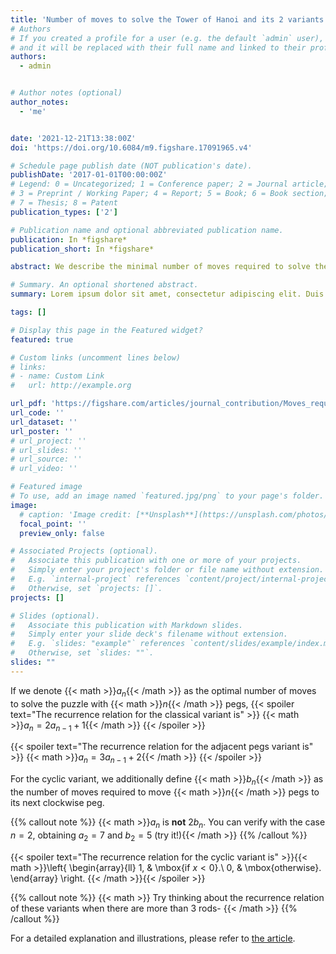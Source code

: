 ```yaml
---
title: 'Number of moves to solve the Tower of Hanoi and its 2 variants'
# Authors
# If you created a profile for a user (e.g. the default `admin` user), write the username (folder name) here
# and it will be replaced with their full name and linked to their profile.
authors:
  - admin


# Author notes (optional)
author_notes:
  - 'me'


date: '2021-12-21T13:38:00Z'
doi: 'https://doi.org/10.6084/m9.figshare.17091965.v4'

# Schedule page publish date (NOT publication's date).
publishDate: '2017-01-01T00:00:00Z'
# Legend: 0 = Uncategorized; 1 = Conference paper; 2 = Journal article;
# 3 = Preprint / Working Paper; 4 = Report; 5 = Book; 6 = Book section;
# 7 = Thesis; 8 = Patent
publication_types: ['2']

# Publication name and optional abbreviated publication name.
publication: In *figshare*
publication_short: In *figshare*

abstract: We describe the minimal number of moves required to solve the traditional Tower of Hanoi game, the adjacent pegs variant, and the Cyclic Hanoi variant, by using recurrent relations and generating functions.

# Summary. An optional shortened abstract.
summary: Lorem ipsum dolor sit amet, consectetur adipiscing elit. Duis posuere tellus ac convallis placerat. Proin tincidunt magna sed ex sollicitudin condimentum.

tags: []

# Display this page in the Featured widget?
featured: true

# Custom links (uncomment lines below)
# links:
# - name: Custom Link
#   url: http://example.org

url_pdf: 'https://figshare.com/articles/journal_contribution/Moves_required_to_solve_Tower_of_Hanoi_and_2_variants_pdf/17091965'
url_code: ''
url_dataset: ''
url_poster: ''
# url_project: ''
# url_slides: ''
# url_source: ''
# url_video: ''

# Featured image
# To use, add an image named `featured.jpg/png` to your page's folder.
image:
  # caption: 'Image credit: [**Unsplash**](https://unsplash.com/photos/pLCdAaMFLTE)'
  focal_point: ''
  preview_only: false

# Associated Projects (optional).
#   Associate this publication with one or more of your projects.
#   Simply enter your project's folder or file name without extension.
#   E.g. `internal-project` references `content/project/internal-project/index.md`.
#   Otherwise, set `projects: []`.
projects: []

# Slides (optional).
#   Associate this publication with Markdown slides.
#   Simply enter your slide deck's filename without extension.
#   E.g. `slides: "example"` references `content/slides/example/index.md`.
#   Otherwise, set `slides: ""`.
slides: ""
---
```


If we denote {{< math >}}$a_n${{< /math >}} as the optimal number of moves to solve the puzzle with {{< math >}}$n${{< /math >}} pegs, {{< spoiler text="The recurrence relation for the classical variant is" >}} {{< math >}}$a_n=2a_{n-1}+1${{< /math >}} {{< /spoiler >}}

{{< spoiler text="The recurrence relation for the adjacent pegs variant is" >}} {{< math >}}$a_n=3a_{n-1}+2${{< /math >}} {{< /spoiler >}}

For the cyclic variant, we additionally define {{< math >}}$b_n${{< /math >}} as the number of moves required to move {{< math >}}$n${{< /math >}} pegs to its next clockwise peg.

{{% callout note %}}
{{< math >}}$a_n$ is **not** $2b_n$. You can verify with the case $n=2$, obtaining $a_2=7$ and $b_2=5$ (try it!){{< /math >}}
{{% /callout %}}

{{< spoiler text="The recurrence relation for the cyclic variant is" >}}{{< math >}}\left\{
    \begin{array}{ll}
      1, & \mbox{if $x<0$}.\\
      0, & \mbox{otherwise}.
    \end{array}
  \right.
{{< /math >}}{{< /spoiler >}}

{{% callout note %}}
{{< math >}}
Try thinking about the recurrence relation of these variants when there are more than $3$ rods-
{{< /math >}}
{{% /callout %}}

For a detailed explanation and illustrations, please refer to [the article](https://figshare.com/articles/journal_contribution/Moves_required_to_solve_Tower_of_Hanoi_and_2_variants_pdf/17091965).
